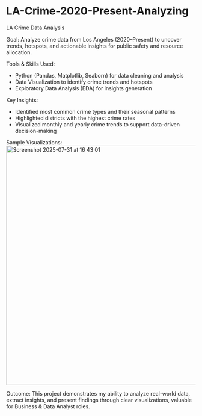 # LA-Crime-2020-Present-Analyzing
LA Crime Data Analysis

Goal: Analyze crime data from Los Angeles (2020–Present) to uncover trends, hotspots, and actionable insights for public safety and resource allocation.

Tools & Skills Used:
* Python (Pandas, Matplotlib, Seaborn) for data cleaning and analysis
* Data Visualization to identify crime trends and hotspots
* Exploratory Data Analysis (EDA) for insights generation

Key Insights:
* Identified most common crime types and their seasonal patterns
* Highlighted districts with the highest crime rates
* Visualized monthly and yearly crime trends to support data-driven decision-making

Sample Visualizations:
<img width="1057" height="636" alt="Screenshot 2025-07-31 at 16 43 01" src="https://github.com/user-attachments/assets/47c0a12e-50c0-4abf-920b-7c3ca98bd2a7" />

Outcome:
This project demonstrates my ability to analyze real-world data, extract insights, and present findings through clear visualizations, valuable for Business & Data Analyst roles.
